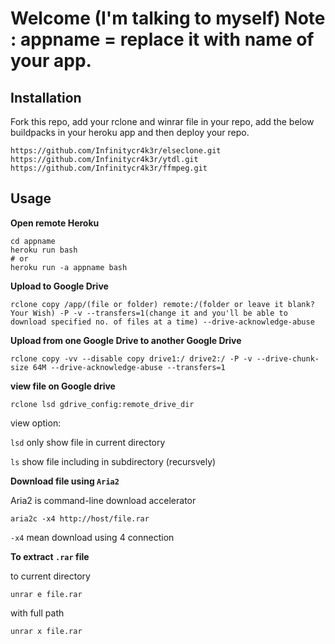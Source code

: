 

# Welcome (I'm talking to myself) Note : appname = replace it with name of your app.

## Installation
Fork this repo, add your rclone and winrar file in your repo, add the below buildpacks in your heroku app and then deploy your repo.

```
https://github.com/Infinitycr4k3r/elseclone.git
https://github.com/Infinitycr4k3r/ytdl.git
https://github.com/Infinitycr4k3r/ffmpeg.git
```

## Usage
**Open remote Heroku**
```
cd appname
heroku run bash
# or
heroku run -a appname bash
```

**Upload to Google Drive**

```
rclone copy /app/(file or folder) remote:/(folder or leave it blank? Your Wish) -P -v --transfers=1(change it and you'll be able to download specified no. of files at a time) --drive-acknowledge-abuse
```

**Upload from one Google Drive to another Google Drive**

```
rclone copy -vv --disable copy drive1:/ drive2:/ -P -v --drive-chunk-size 64M --drive-acknowledge-abuse --transfers=1
```

**view file on Google drive**
```
rclone lsd gdrive_config:remote_drive_dir
```
view option:

`lsd` only show file in current directory

`ls` show file including in subdirectory (recursvely)

**Download file using `Aria2`**

Aria2 is command-line download accelerator
```
aria2c -x4 http://host/file.rar
```
`-x4` mean download using 4 connection

**To extract `.rar` file**

to current directory
```
unrar e file.rar
```

with full path

```
unrar x file.rar
```
